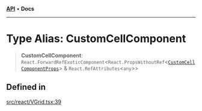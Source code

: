 [**API**](../../API.md) • **Docs**

***

# Type Alias: CustomCellComponent

> **CustomCellComponent**: `React.ForwardRefExoticComponent`\<`React.PropsWithoutRef`\<[`CustomCellComponentProps`](../interfaces/CustomCellComponentProps.md)\> & `React.RefAttributes`\<`any`\>\>

## Defined in

[src/react/VGrid.tsx:39](https://github.com/inokawa/virtua/blob/6cd860619e919a666920e5c0cef1f2aae0f982a7/src/react/VGrid.tsx#L39)
